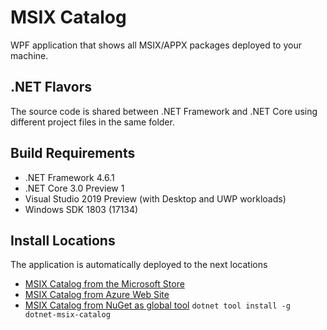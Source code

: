 # MSIX Catalog

WPF application that shows all MSIX/APPX packages deployed to your machine.

## .NET Flavors

The source code is shared between .NET Framework and .NET Core using different project files in the same folder.

## Build Requirements

- .NET Framework 4.6.1
- .NET Core 3.0 Preview 1
- Visual Studio 2019 Preview (with Desktop and UWP workloads)
- Windows SDK 1803 (17134)

## Install Locations

The application is automatically deployed to the next locations

- [MSIX Catalog from the Microsoft Store](http://bit.ly/msix-catalog)
- [MSIX Catalog from Azure Web Site ](http://msix-catalog.azurewebsites.net/AppxPackages)
- [MSIX Catalog from NuGet as global tool](#) `dotnet tool install -g dotnet-msix-catalog`


